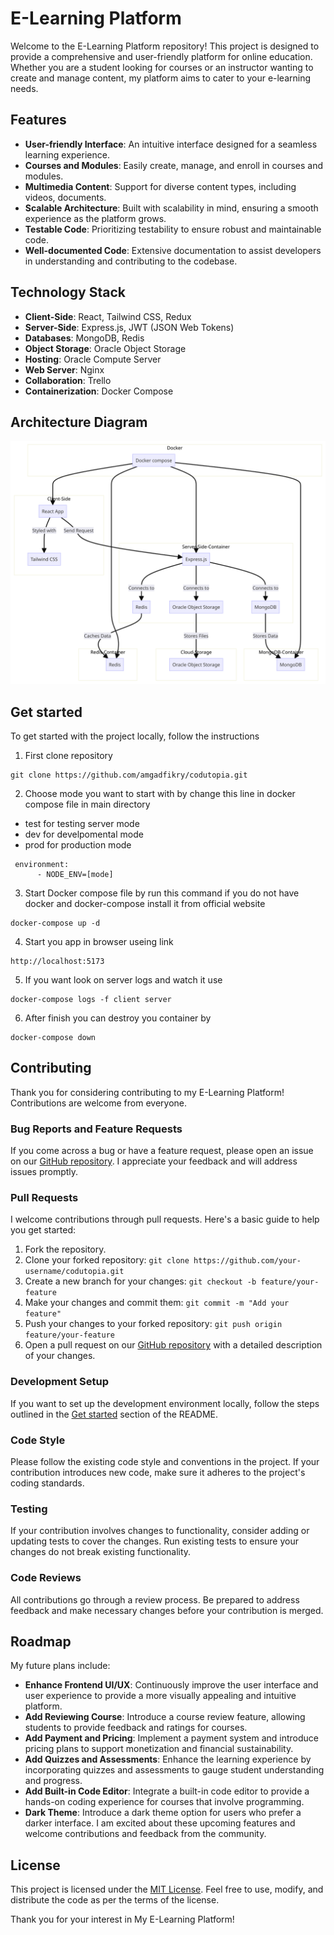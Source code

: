 # E-Learning Platform

Welcome to the E-Learning Platform repository! This project is designed to provide a comprehensive and user-friendly platform for online education. Whether you are a student looking for courses or an instructor wanting to create and manage content, my platform aims to cater to your e-learning needs.

## Features

- **User-friendly Interface**: An intuitive interface designed for a seamless learning experience.
- **Courses and Modules**: Easily create, manage, and enroll in courses and modules.
- **Multimedia Content**: Support for diverse content types, including videos, documents.
- **Scalable Architecture**: Built with scalability in mind, ensuring a smooth experience as the platform grows.
- **Testable Code**: Prioritizing testability to ensure robust and maintainable code.
- **Well-documented Code**: Extensive documentation to assist developers in understanding and contributing to the codebase.

## Technology Stack

- **Client-Side**: React, Tailwind CSS, Redux
- **Server-Side**: Express.js, JWT (JSON Web Tokens)
- **Databases**: MongoDB, Redis
- **Object Storage**: Oracle Object Storage
- **Hosting**: Oracle Compute Server
- **Web Server**: Nginx
- **Collaboration**: Trello
- **Containerization**: Docker Compose


## Architecture Diagram

![Diagram](./architecture.png)

## Get started

To get started with the project locally, follow the instructions

1. First clone repository
```
git clone https://github.com/amgadfikry/codutopia.git
```
2. Choose mode you want to start with by change this line in docker compose file in main directory
- test for testing server mode
- dev for develpomental mode
- prod for production mode
```
 environment:
      - NODE_ENV=[mode]
```
3. Start Docker compose file by run this command if you do not have docker and docker-compose  install it from official website
```
docker-compose up -d
```
4. Start you app in browser useing link
```
http://localhost:5173
```
5. If you want look on server logs and watch it use
```
docker-compose logs -f client server
```
6. After finish you can destroy you container by
```
docker-compose down
```
## Contributing

Thank you for considering contributing to my E-Learning Platform! Contributions are welcome from everyone.

### Bug Reports and Feature Requests

If you come across a bug or have a feature request, please open an issue on our [GitHub repository](https://github.com/amgadfikry/e-learning-platform/issues). I appreciate your feedback and will address issues promptly.

### Pull Requests

I welcome contributions through pull requests. Here's a basic guide to help you get started:

1. Fork the repository.
2. Clone your forked repository: `git clone https://github.com/your-username/codutopia.git`
3. Create a new branch for your changes: `git checkout -b feature/your-feature`
4. Make your changes and commit them: `git commit -m "Add your feature"`
5. Push your changes to your forked repository: `git push origin feature/your-feature`
6. Open a pull request on our [GitHub repository](https://github.com/amgadfikry/e-learning-platform/pulls) with a detailed description of your changes.

### Development Setup

If you want to set up the development environment locally, follow the steps outlined in the [Get started](#get-started) section of the README.

### Code Style

Please follow the existing code style and conventions in the project. If your contribution introduces new code, make sure it adheres to the project's coding standards.

### Testing

If your contribution involves changes to functionality, consider adding or updating tests to cover the changes. Run existing tests to ensure your changes do not break existing functionality.

### Code Reviews

All contributions go through a review process. Be prepared to address feedback and make necessary changes before your contribution is merged.

## Roadmap

My future plans include:
- **Enhance Frontend UI/UX**: Continuously improve the user interface and user experience to provide a more visually appealing and intuitive platform.
- **Add Reviewing Course**: Introduce a course review feature, allowing students to provide feedback and ratings for courses.
- **Add Payment and Pricing**: Implement a payment system and introduce pricing plans to support monetization and financial sustainability.
- **Add Quizzes and Assessments**: Enhance the learning experience by incorporating quizzes and assessments to gauge student understanding and progress.
- **Add Built-in Code Editor**: Integrate a built-in code editor to provide a hands-on coding experience for courses that involve programming.
- **Dark Theme**: Introduce a dark theme option for users who prefer a darker interface.
I am excited about these upcoming features and welcome contributions and feedback from the community.


## License

This project is licensed under the [MIT License](./LICENSE). Feel free to use, modify, and distribute the code as per the terms of the license.

Thank you for your interest in My E-Learning Platform!
